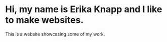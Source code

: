 # Hi, my name is Erika Knapp and I like to make websites.

This is a website showcasing some of my work.